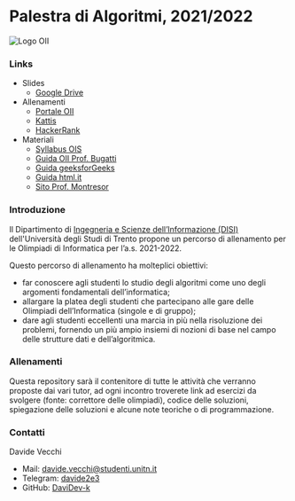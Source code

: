 # Palestra di Algoritmi, 2021/2022

![Logo OII](https://training.olinfo.it/custom_images/logo.png)

### Links
- Slides
  - [Google Drive](https://drive.google.com/drive/folders/1zmcOQGUHOV4aRfvshf2CeAuu3Rq6FYgl?usp=sharing)
- Allenamenti
  - [Portale OII](https://training.olinfo.it/)
  - [Kattis](https://open.kattis.com/problems)
  - [HackerRank](https://www.hackerrank.com/domains/cpp)
- Materiali
  - [Syllabus OIS](https://drive.google.com/file/d/1OtnM0ZHVpS-A5x0wCB6K685bHZHYfWQQ/view?usp=sharing)
  - [Guida OII Prof. Bugatti](http://www.imparando.net/sito/olimpiadi_di_informatica/guida_sesta_edizione.pdf)
  - [Guida geeksforGeeks](https://www.geeksforgeeks.org/c-plus-plus)
  - [Guida html.it](https://www.html.it/guide/guida-c2/)
  - [Sito Prof. Montresor](http://cricca.disi.unitn.it/montresor/teaching/asd/materiale/)

### Introduzione

Il Dipartimento di [Ingegneria e Scienze dell’Informazione (DISI)](https://www.disi.unitn.it/) dell'Università degli
Studi di Trento propone un percorso di allenamento per le Olimpiadi di Informatica per l’a.s. 2021-2022.

Questo percorso di allenamento ha molteplici obiettivi:

* far conoscere agli studenti lo studio degli algoritmi come uno degli argomenti fondamentali dell’informatica;
* allargare la platea degli studenti che partecipano alle gare delle Olimpiadi dell’Informatica (singole e di gruppo);
* dare agli studenti eccellenti una marcia in più nella risoluzione dei problemi, fornendo un più ampio insiemi di
  nozioni di base nel campo delle strutture dati e dell’algoritmica.

### Allenamenti

Questa repository sarà il contenitore di tutte le attività che verranno proposte dai vari tutor, ad ogni incontro
troverete link ad esercizi da svolgere (fonte: correttore delle olimpiadi), codice delle soluzioni, spiegazione delle
soluzioni e alcune note teoriche o di programmazione.

### Contatti
Davide Vecchi
- Mail: [davide.vecchi@studenti.unitn.it](mailto:davide.vecchi@studenti.unitn.it)
- Telegram: [davide2e3](https://t.me/davide2e3)
- GitHub: [DaviDev-k](https://github.com/DaviDev-k)